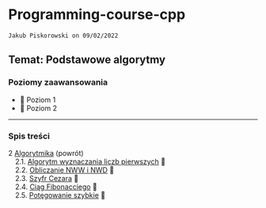 # Programming-course-cpp

`Jakub Piskorowski on 09/02/2022`

## Temat: Podstawowe algorytmy

### Poziomy zaawansowania

- &#x1F4D2; Poziom 1
- &#x1F4D7; Poziom 2

---

### Spis treści

2 [Algorytmika](../README.md) (powrót) \
&emsp;2.1. [Algorytm wyznaczania liczb pierwszych](2-2-01-liczby-pierwsze/README.md) &#x1F4D2; \
&emsp;2.2. [Obliczanie NWW i NWD](2-2-02-nww-nwd/README.md) &#x1F4D2; \
&emsp;2.3. [Szyfr Cezara](2-2-03-szyfr-cezara/README.md) &#x1F4D7; \
&emsp;2.4. [Ciąg Fibonacciego](2-2-04-ciag-fibonacciego/README.md) &#x1F4D2; \
&emsp;2.5. [Potęgowanie szybkie](2-2-05-potegowanie-szybkie/README.md) &#x1F4D7;
